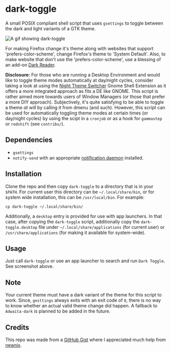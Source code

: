 # dark-toggle

A small POSIX compliant shell script that uses `gsettings` to toggle between the dark and light variants of a GTK theme.

<p class="center"><img src="https://i.ibb.co/ng2s9kd/test.gif" alt="A gif showing dark-toggle"></p>

For making Firefox change it's theme along with websites that support 'prefers-color-scheme', change Firefox's theme to 'System Default'. Also, to make website that don't use the 'prefers-color-scheme', use a blessing of an add-on [Dark Reader](https://addons.mozilla.org/en-US/firefox/addon/darkreader/).

**Disclosure:** For those who are running a Desktop Environment and would like to toggle theme modes automatically at day/night cycles, consider taking a look at using the [Night Theme Switcher](https://extensions.gnome.org/extension/2236/night-theme-switcher/) Gnome Shell Extension as it offers a more integrated approach as fits a DE like GNOME. This script is rather aimed more towards users of Window Managers (or those that prefer a more DIY approach). Subjectively, it's quite satisfying to be able to toggle a theme _at will_ by calling it from dmenu (and such). However, this script can be used for automatically toggling theme modes at certain times (or day/night cycles) by using the scipt in a `cronjob` or as a hook for `gammastep` or `redshift` (see `contribs/`).

## Dependencies

+ `gsettings`
+ `notify-send` with an appropriate [notification daemon](https://wiki.archlinux.org/title/Desktop_notifications#Notification_servers) installed.

## Installation

Clone the repo and then copy `dark-toggle` to a directory that is in your `$PATH`. For current user this directory can be `~/.local/share/bin`, or for system wide installation, this can be `/usr/local/bin`. For example:

	cp dark-toggle ~/.local/share/bin/
	
Additionally, a `desktop` entry is provided for use with app launchers. In that case, after copying the `dark-toggle` script, additionally copy the `dark-toggle.desktop` file under `~/.local/share/applications` (for current user) or `/usr/share/applications` (for making it available for system-wide).

## Usage

Just call `dark-toggle` or use an app launcher to search and run `Dark Toggle`. See screenshot above.

## Note

Your current theme must have a dark variant of the theme for this script to work. Since, `gesttings` always exits with an exit code of `0`, there is no way to know whether an actual valid theme change did happen. A fallback to `Adwaita-dark` is planned to be added in the future. 


## Credits

This repo was made from a [GitHub Gist](https://gist.github.com/rifazn/584a94d6f79e13b320180e7c9ec81eea) where I appreciated much help from [newnix](https://gist.github.com/newnix).

